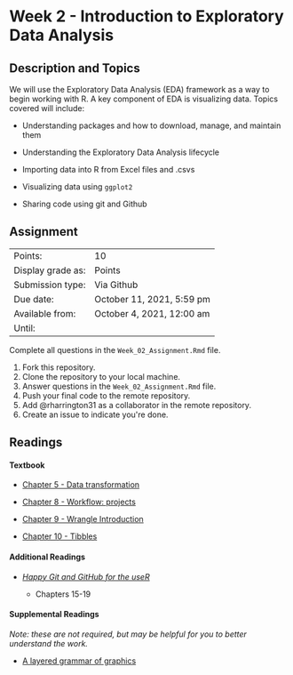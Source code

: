 # Week 2 - Introduction to Exploratory Data Analysis

## Description and Topics

We will use the Exploratory Data Analysis (EDA) framework as a way to begin working with R. A key component of EDA is visualizing data. Topics covered will include:

-   Understanding packages and how to download, manage, and maintain them 

-   Understanding the Exploratory Data Analysis lifecycle

-   Importing data into R from Excel files and .csvs

-   Visualizing data using `ggplot2`

-   Sharing code using git and Github

## Assignment

|                   |                           |
|-------------------|---------------------------|
| Points:           | 10                        |
| Display grade as: | Points                    |
| Submission type:  | Via Github                |
| Due date:         | October 11, 2021, 5:59 pm |
| Available from:   | October 4, 2021, 12:00 am |
| Until:            |                           |

Complete all questions in the `Week_02_Assignment.Rmd` file.

1.  Fork this repository.
2.  Clone the repository to your local machine.
3.  Answer questions in the `Week_02_Assignment.Rmd` file.
4.  Push your final code to the remote repository.
5.  Add \@rharrington31 as a collaborator in the remote repository.
6.  Create an issue to indicate you're done.

## Readings

#### Textbook

-   [Chapter 5 - Data transformation](https://r4ds.had.co.nz/transform.html)

-   [Chapter 8 - Workflow: projects](https://r4ds.had.co.nz/workflow-projects.html)

-   [Chapter 9 - Wrangle Introduction](https://r4ds.had.co.nz/wrangle-intro.html)

-   [Chapter 10 - Tibbles](https://r4ds.had.co.nz/tibbles.html)

#### Additional Readings

-   [*Happy Git and GitHub for the useR*](https://happygitwithr.com/)

    -   Chapters 15-19

#### Supplemental Readings

*Note: these are not required, but may be helpful for you to better understand the work.*

-   [A layered grammar of graphics](https://vita.had.co.nz/papers/layered-grammar.html)
